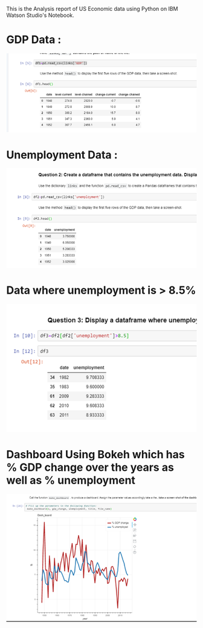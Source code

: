 This is the Analysis report of US Economic data using Python on IBM Watson Studio's Notebook.  
# GDP Data :
![GDP Data](GDP_sc.png)  
# Unemployment Data :
![Unemployment Data](unemp.png)  
# Data where unemployment is > 8.5%
![](unempcondition.png)   
# Dashboard Using Bokeh which has % GDP change over the years as well as % unemployment
![](dashboard.png)  


